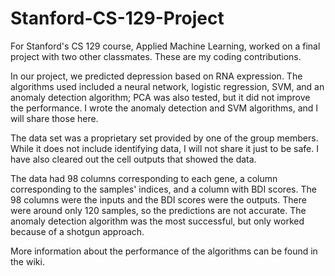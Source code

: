 # Stanford-CS-129-Project

For Stanford's CS 129 course, Applied Machine Learning, worked on a final project with two other classmates. These are my coding contributions.

In our project, we predicted depression based on RNA expression. The algorithms used included a neural network, logistic regression, SVM, and an anomaly detection algorithm; PCA was also tested, but it did not improve the performance. I wrote the anomaly detection and SVM algorithms, and I will share those here.

The data set was a proprietary set provided by one of the group members. While it does not include identifying data, I will not share it just to be safe. I have also cleared out the cell outputs that showed the data.

The data had 98 columns corresponding to each gene, a column corresponding to the samples' indices, and a column with BDI scores. The 98 columns were the inputs and the BDI scores were the outputs. There were around only 120 samples, so the predictions are not accurate. The anomaly detection algorithm was the most successful, but only worked because of a shotgun approach.

More information about the performance of the algorithms can be found in the wiki.

